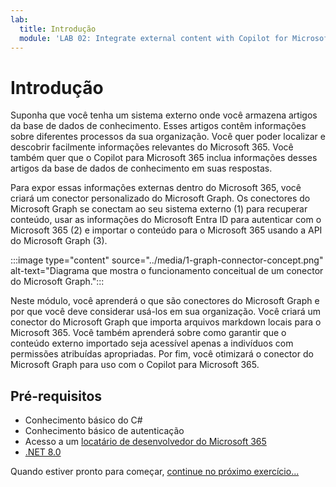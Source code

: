 ```yaml
---
lab:
  title: Introdução
  module: 'LAB 02: Integrate external content with Copilot for Microsoft 365 using Microsoft Graph connectors built with .NET'
---
```


# Introdução

Suponha que você tenha um sistema externo onde você armazena artigos da base de dados de conhecimento. Esses artigos contêm informações sobre diferentes processos da sua organização. Você quer poder localizar e descobrir facilmente informações relevantes do Microsoft 365. Você também quer que o Copilot para Microsoft 365 inclua informações desses artigos da base de dados de conhecimento em suas respostas.

Para expor essas informações externas dentro do Microsoft 365, você criará um conector personalizado do Microsoft Graph. Os conectores do Microsoft Graph se conectam ao seu sistema externo (1) para recuperar conteúdo, usar as informações do Microsoft Entra ID para autenticar com o Microsoft 365 (2) e importar o conteúdo para o Microsoft 365 usando a API do Microsoft Graph (3).

:::image type="content" source="../media/1-graph-connector-concept.png" alt-text="Diagrama que mostra o funcionamento conceitual de um conector do Microsoft Graph.":::

Neste módulo, você aprenderá o que são conectores do Microsoft Graph e por que você deve considerar usá-los em sua organização. Você criará um conector do Microsoft Graph que importa arquivos markdown locais para o Microsoft 365. Você também aprenderá sobre como garantir que o conteúdo externo importado seja acessível apenas a indivíduos com permissões atribuídas apropriadas. Por fim, você otimizará o conector do Microsoft Graph para uso com o Copilot para Microsoft 365.

## Pré-requisitos

- Conhecimento básico do C#
- Conhecimento básico de autenticação
- Acesso a um [locatário de desenvolvedor do Microsoft 365](https://developer.microsoft.com/microsoft-365/dev-program?ocid=MSlearn)
- [.NET 8.0](https://dotnet.microsoft.com/download/dotnet/8.0)

Quando estiver pronto para começar, [continue no próximo exercício...](./2-exercise-configure-connection-schema.md) 